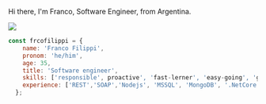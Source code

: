 Hi there,
    I'm Franco, Software Engineer, from Argentina.

![](https://komarev.com/ghpvc/?username=frcofilippi)

```javascript
const frcofilippi = {
    name: 'Franco Filippi',
    pronom: 'he/him',
    age: 35,
    title: 'Software engineer',
    skills: ['responsible', proactive', 'fast-lerner', 'easy-going', 'good-team-member'],
    experience: ['REST','SOAP','Nodejs', 'MSSQL', 'MongoDB', '.NetCore', 'DOCKER']
  };
```

